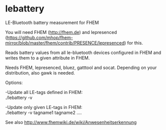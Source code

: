 # lebattery
LE-Bluetooth battery measurement for FHEM


You will need FHEM (http://fhem.de) and lepresenced (https://github.com/mhop/fhem-mirror/blob/master/fhem/contrib/PRESENCE/lepresenced) for this.

Reads battery values from all le-bluetooth devices configured in FHEM and writes them to a given attribute in FHEM.

Needs FHEM, lepresenced, bluez, gatttool and socat. Depending on your distribution, also gawk is needed.

Options:

-Update all LE-tags defined in FHEM:<br>
./lebattery -v

-Update only given LE-tags in FHEM:<br>
./lebattery -v tagname1 tagname2 ....

See also http://www.fhemwiki.de/wiki/Anwesenheitserkennung
